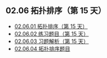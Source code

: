## 02.06 拓扑排序（第 15 天）

- [02.06.01 拓扑排序（第 15 天）](https://github.com/Jia-Baos/leetcode-notes/blob/master/docs/ch02/02.06/02.06.01%20Graph-Topological-Sorting.md)
- [02.06.02 练习题目（第 15 天）](https://github.com/Jia-Baos/leetcode-notes/blob/master/docs/ch02/02.06/02.06.02%20Exercises.md)
- [02.06.03 习题解析（第 15 天）](https://github.com/Jia-Baos/leetcode-notes/blob/master/docs/ch02/02.06/02.06.03%20Exercises-Key.md)
- [02.06.04 拓扑排序题目](https://github.com/Jia-Baos/leetcode-notes/blob/master/docs/ch02/02.06/02.06.04%20Graph-Topological-Sorting-List.md)